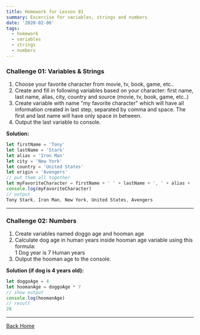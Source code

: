 ```yaml
---
title: Homework for Lesson 01
summary: Excercise for variables, strings and numbers
date: '2020-02-06'
tags:
  - homework
  - variables
  - strings
  - numbers
---
```

### Challenge 01: Variables & Strings

1. Choose your favorite character from movie, tv, book, game, etc..
2. Create and fill in following variables based on your character: first name, last name, alias, city, country and source (movie, tv, book, game, etc..)
3. Create variable with name "my favorite character" which will have all information created in last step, separated by comma and space. The first and last name will have only space in between.
4. Output the last variable to console.

__Solution:__
```javascript
let firstName = 'Tony'
let lastName = 'Stark'
let alias = 'Iron Man'
let city = 'New York'
let country = 'United States'
let origin = 'Avengers'
// put them all together
let myFavoriteCharacter = firstName + ' ' + lastName + ', ' + alias + ', ' + city + ', ' + country + ', ' + origin
console.log(myFavoriteCharacter)
// output
Tony Stark, Iron Man, New York, United States, Avengers
```

- - -

### Challenge 02: Numbers

1. Create variables named doggo age and hooman age
2. Calculate dog age in human years inside hooman age variable using this formula:<br> 1 Dog year is 7 Human years
3. Output the hooman age to the console.

__Solution (if dog is 4 years old):__
```javascript
let doggoAge = 4
let hoomanAge = doggoAge * 7
// show output
console.log(hoomanAge)
// result
28
```

- - -


[Back Home](/)